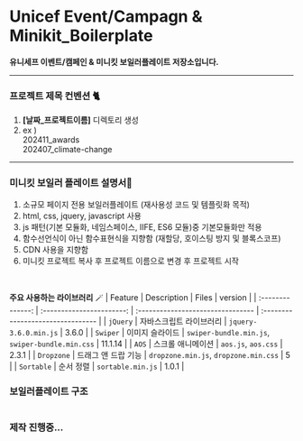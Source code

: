 # Unicef Event/Campagn & Minikit_Boilerplate

**유니세프 이벤트/캠페인 & 미니킷 보일러플레이트 저장소입니다.**  

***

### 프로젝트 제목 컨벤션 🐈

1. **[날짜_프로젝트이름]** 디렉토리 생성
2. ex )  
      202411_awards  
      202407_climate-change

***

### 미니킷 보일러 플레이트 설명서🐉

1. 소규모 페이지 전용 보일러플레이트 (재사용성 코드 및 템플릿화 목적)
2. html, css, jquery, javascript 사용
3. js 패턴(기본 모듈화, 네임스페이스, IIFE, ES6 모듈)중 기본모듈화만 적용   
4. 함수선언식이 아닌 함수표현식을 지향함 (재할당, 호이스팅 방지 및 블록스코프)
5. CDN 사용을 지향함
6. 미니킷 프로젝트 복사 후 프로젝트 이름으로 변경 후 프로젝트 시작


<br>  

**주요 사용하는 라이브러리** 🪄
| Feature          | Description               | Files                             | version                             | 
| :--------------: | :-----------------------: | :-------------------------------- | :-------------------------------- |
| `jQuery`         | 자바스크립트 라이브러리  | `jquery-3.6.0.min.js`             | 3.6.0 |
| `Swiper`         | 이미지 슬라이드 | `swiper-bundle.min.js`, `swiper-bundle.min.css` | 11.1.14 |
| `AOS`            | 스크롤 애니메이션        | `aos.js`, `aos.css`               | 2.3.1 |
| `Dropzone`       | 드래그 앤 드랍 기능      | `dropzone.min.js`, `dropzone.min.css` | 5 |
| `Sortable`       | 순서 정렬       | `sortable.min.js`                 | 1.0.1 |


###  보일러플레이트 구조

```

```

###  제작 진행중...
